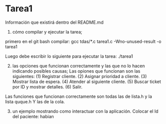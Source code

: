 # Tarea1

Información que existirá dentro del README.md
1.	cómo compilar y ejecutar la tarea;

primero en el git bash compilar: 
gcc tdas/*.c tarea1.c -Wno-unused-result -o tarea1

Luego debe escribir lo siguiente para ejecutar la tarea: 
./tarea1

2.	las opciones que funcionan correctamente y las que no lo hacen indicando posibles causas;
Las opiones que funcionan son las siguientes: 
(1) Registrar cliente.
(2) Asignar prioridad a cliente.
(3) Mostrar lista de espera.
(4) Atender al siguiente cliente.
(5) Buscar ticket por ID y mostrar detalles.
(6) Salir.

Las funciones que funcionan correctamente son todas las de lista.h y la lista quque.h
Y las de la cola.

3.	un ejemplo mostrando como interactuar con la aplicación.
Colocar el Id del paciente: habian
